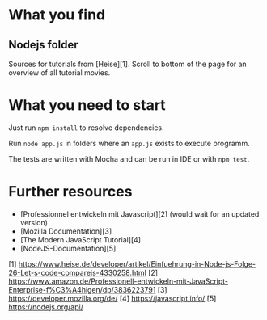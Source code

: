 # What you find

## Nodejs folder
Sources for tutorials from [Heise][1]. Scroll to bottom of the page for an overview of all tutorial movies.

# What you need to start
Just run `npm install` to resolve dependencies.

Run `node app.js` in folders where an `app.js` exists to execute programm.

The tests are written with Mocha and can be run in IDE or with `npm test`.

# Further resources
* [Professionnel entwickeln mit Javascript][2] (would wait for an updated version)
* [Mozilla Documentation][3]
* [The Modern JavaScript Tutorial][4]
* [NodeJS-Documentation][5]

[1] https://www.heise.de/developer/artikel/Einfuehrung-in-Node-js-Folge-26-Let-s-code-comparejs-4330258.html
[2] https://www.amazon.de/Professionell-entwickeln-mit-JavaScript-Enterprise-f%C3%A4higen/dp/3836223791
[3] https://developer.mozilla.org/de/
[4] https://javascript.info/
[5] https://nodejs.org/api/
